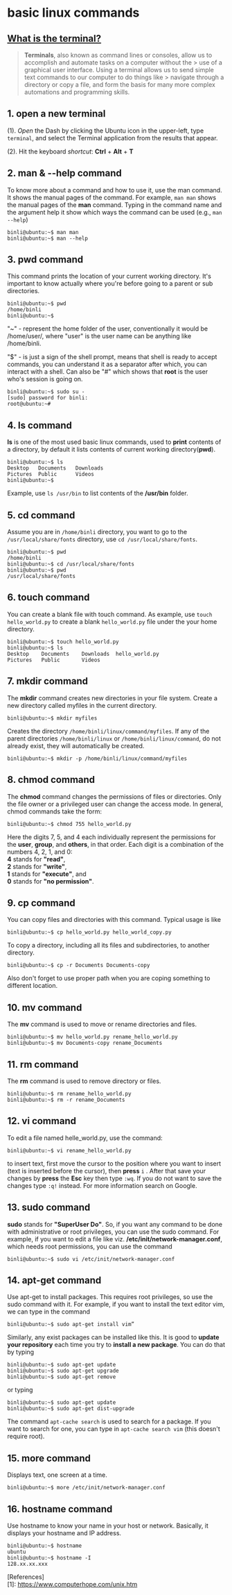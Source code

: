 # basic linux commands 
## [What is the terminal?](https://itconnect.uw.edu/learn/workshops/online-tutorials/web-publishing/what-is-a-terminal/)
> **Terminals**, also known as command lines or consoles, allow us to accomplish and automate tasks on a computer without the > use of a graphical user interface. Using a terminal allows us to send simple text commands to our computer to do things like > navigate through a directory or copy a file, and form the basis for many more complex automations and programming skills. 

## 1. open a new terminal 
(1). *Open* the Dash by clicking the Ubuntu icon in the upper-left, type `terminal`, and select the Terminal application from the results that appear.

(2). Hit the keyboard *shortcut*: **Ctrl** + **Alt** + **T**

## 2. man & --help command
To know more about a command and how to use it, use the man command. It shows the manual pages of the command.
For example, `man man` shows the manual pages of the **man** command. Typing in the command name and 
the argument help it show which ways the command can be used (e.g., `man --help`)
```
binli@ubuntu:~$ man man  
binli@ubuntu:~$ man --help
```
## 3. pwd command
This command prints the location of your current working directory. It's important to know actually where you're before going to a parent or sub directories.
```
binli@ubuntu:~$ pwd
/home/binli
binli@ubuntu:~$ 
```
"~" - represent the home folder of the user, conventionally it would be /home/user/, where "user" is the user name can be anything like /home/binli.

"$" - is just a sign of the shell prompt, means that shell is ready to accept commands, you can understand it as a separator after which, you can interact with a shell. Can also be "#" which shows that **root** is the user who's session is going on.
```
binli@ubuntu:~$ sudo su -
[sudo] password for binli: 
root@ubuntu:~# 
```
## 4. ls command
**ls** is one of the  most used basic linux commands, used to **print** contents of a directory, by default it lists contents of current working directory(**pwd**).
```
binli@ubuntu:~$ ls
Desktop   Documents   Downloads
Pictures  Public      Videos
binli@ubuntu:~$ 
```
Example, use `ls /usr/bin` to list contents of the **/usr/bin** folder.
## 5. cd command
Assume you are in `/home/binli` directory, you want to go to the `/usr/local/share/fonts` directory, use `cd /usr/local/share/fonts`.
```
binli@ubuntu:~$ pwd
/home/binli
binli@ubuntu:~$ cd /usr/local/share/fonts
binli@ubuntu:~$ pwd
/usr/local/share/fonts
```
## 6. touch command
You can create a blank file with touch command. As example, use `touch hello_world.py` to create a blank `hello_world.py` file under the your home directory.
```
binli@ubuntu:~$ touch hello_world.py
binli@ubuntu:~$ ls
Desktop    Documents    Downloads  hello_world.py
Pictures   Public       Videos
```
## 7. mkdir command
The **mkdir** command creates new directories in your file system. 
Create a new directory called myfiles in the current directory.
```
binli@ubuntu:~$ mkdir myfiles
```
Creates the directory `/home/binli/linux/command/myfiles`. If any of the parent directories `/home/binli/linux` or `/home/binli/linux/command`, do not already exist, they will automatically be created.
```
binli@ubuntu:~$ mkdir -p /home/binli/linux/command/myfiles
```
## 8. chmod command
The **chmod** command changes the permissions of files or directories. Only the file owner or a privileged user can change the access mode.
In general, chmod commands take the form:
```
binli@ubuntu:~$ chmod 755 hello_world.py
```
Here the digits 7, 5, and 4 each individually represent the permissions for the **user**, **group**, and **others**, in that order. Each digit is a combination of the numbers 4, 2, 1, and 0:   
**4** stands for **"read"**,  
**2** stands for **"write"**,  
**1** stands for **"execute"**, and  
**0** stands for **"no permission"**.  

## 9. cp command
You can copy files and directories with this command. Typical usage is like 
```
binli@ubuntu:~$ cp hello_world.py hello_world_copy.py
```
To copy a directory, including all its files and subdirectories, to another directory.
```
binli@ubuntu:~$ cp -r Documents Documents-copy
```
Also don't forget to use proper path when you are coping something to different location.

## 10. mv command
The **mv** command is used to move or rename directories and files.
```
binli@ubuntu:~$ mv hello_world.py rename_hello_world.py
binli@ubuntu:~$ mv Documents-copy rename_Documents
```
## 11. rm command
The **rm** command is used to remove directory or files.
```
binli@ubuntu:~$ rm rename_hello_world.py
binli@ubuntu:~$ rm -r rename_Documents
```
## 12. vi command
To edit a file named helle_world.py, use the command:
```
binli@ubuntu:~$ vi rename_hello_world.py
```
to insert text, first move the cursor to the position where you want to insert (text is inserted before the cursor),
then **press** `i` . After that save your changes by **press** the **Esc** key then type `:wq`. If you do not want to save 
the changes type `:q!` instead. For more information search on Google.

## 13. sudo command
**sudo** stands for **"SuperUser Do"**. So, if you want any command to be done with administrative 
or root privileges, you can use the sudo command. For example, if you want to edit a file like viz. 
**/etc/init/network-manager.conf**, which needs root permissions, you can use the command 
```
binli@ubuntu:~$ sudo vi /etc/init/network-manager.conf
```
## 14. apt-get command 
Use apt-get to install packages. This requires root privileges, so use the sudo command with it.
For example, if you want to install the text editor vim, we can type in the command 
```
binli@ubuntu:~$ sudo apt-get install vim”
```
Similarly, any exist packages can be installed like this. It is good to **update your repository** each time you try to **install a new package**. 
You can do that by typing 
```
binli@ubuntu:~$ sudo apt-get update
binli@ubuntu:~$ sudo apt-get upgrade
binli@ubuntu:~$ sudo apt-get remove
```
or typing
```
binli@ubuntu:~$ sudo apt-get update
binli@ubuntu:~$ sudo apt-get dist-upgrade
```
The command `apt-cache search` is used to search for a package. If you want to search for one, you can type in `apt-cache search vim` (this doesn't require root).
## 15. more command
Displays text, one screen at a time.
```
binli@ubuntu:~$ more /etc/init/network-manager.conf
```
## 16. hostname command
Use hostname to know your name in your host or network. Basically, it displays your hostname and IP address. 
```
binli@ubuntu:~$ hostname
ubuntu
binli@ubuntu:~$ hostname -I
128.xx.xx.xxx
```
[References]  
[1]: https://www.computerhope.com/unix.htm 
